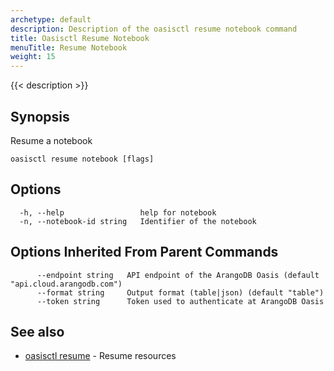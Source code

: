 ```yaml
---
archetype: default
description: Description of the oasisctl resume notebook command
title: Oasisctl Resume Notebook
menuTitle: Resume Notebook
weight: 15
---
```

{{< description >}}
## Synopsis
Resume a notebook

```
oasisctl resume notebook [flags]
```

## Options
```
  -h, --help                 help for notebook
  -n, --notebook-id string   Identifier of the notebook
```

## Options Inherited From Parent Commands
```
      --endpoint string   API endpoint of the ArangoDB Oasis (default "api.cloud.arangodb.com")
      --format string     Output format (table|json) (default "table")
      --token string      Token used to authenticate at ArangoDB Oasis
```

## See also
* [oasisctl resume](_index.md)	 - Resume resources

